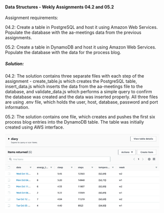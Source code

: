#### Data Structures - Wekly Assignments 04.2 and 05.2

Assignment requirements:

04.2: Create a table in PostgreSQL and host it using Amazon Web Services. Populate the database with the aa-meetings data from the previous assignments.

05.2: Create a table in DynamoDB and host it using Amazon Web Services. Populate the database with the data for the process blog. 

##### Solution:
04.2: The solution contains three separate files with each step of the assignment - create_table.js which creates the PostgreSQL table, insert_data.js which inserts the data from the aa-meetings file to the database, and validate_data.js which performs a simple query to confirm the database was created and the data was inserted properly. All three files are using .env file, which holds the user, host, database, password and port information.

05.2: The solution contains one file, which creates and pushes the first six process blog entries into the DynamoDB table. The table was initially created using AWS interface. 

![](05_02_dynamodb/dynamo/dynamo_items.PNG)